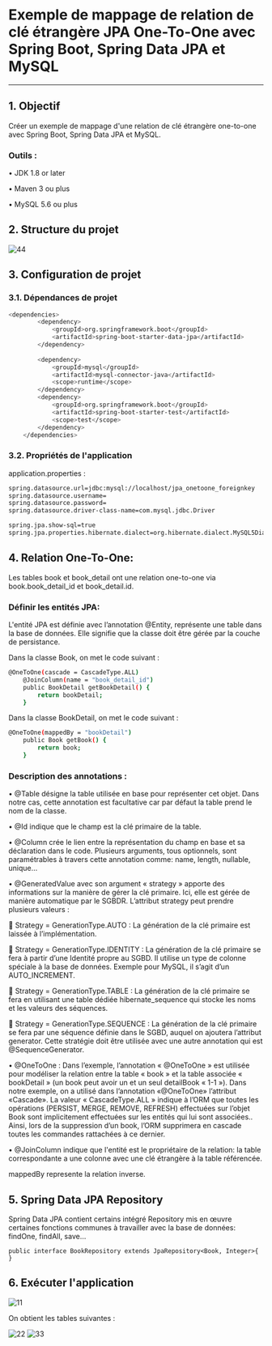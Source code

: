 
# Exemple de mappage de relation de clé étrangère JPA One-To-One avec Spring Boot, Spring Data JPA et MySQL
---
## 1.	Objectif

Créer un exemple de mappage d'une relation de clé étrangère one-to-one  avec Spring Boot, Spring Data JPA et MySQL.

### Outils :

•	JDK 1.8 or later

•	Maven 3 ou plus

•	MySQL 5.6 ou plus

## 2.	Structure du projet

![44](https://user-images.githubusercontent.com/28655112/41090331-ded9f8dc-6a3b-11e8-8d28-10c3b68ddf6d.PNG)

## 3.	Configuration de projet

### 3.1.	Dépendances de projet
```bash
<dependencies>
		<dependency>
			<groupId>org.springframework.boot</groupId>
			<artifactId>spring-boot-starter-data-jpa</artifactId>
		</dependency>
		
		<dependency>
			<groupId>mysql</groupId>
			<artifactId>mysql-connector-java</artifactId>
			<scope>runtime</scope>
		</dependency>
		<dependency>
			<groupId>org.springframework.boot</groupId>
			<artifactId>spring-boot-starter-test</artifactId>
			<scope>test</scope>
		</dependency>
	</dependencies>
```

### 3.2.	Propriétés de l'application

 application.properties :
 
 ```bash
spring.datasource.url=jdbc:mysql://localhost/jpa_onetoone_foreignkey
spring.datasource.username=
spring.datasource.password=
spring.datasource.driver-class-name=com.mysql.jdbc.Driver

spring.jpa.show-sql=true
spring.jpa.properties.hibernate.dialect=org.hibernate.dialect.MySQL5Dialect
```

## 4.	Relation One-To-One:

Les tables book et book_detail ont une relation one-to-one via book.book_detail_id et book_detail.id.
 
### Définir les entités JPA:

L'entité JPA est définie avec l’annotation @Entity, représente une table dans la base de données. Elle signifie que la classe doit être gérée par la couche de persistance.

Dans la classe Book, on met le code suivant :
```bash
@OneToOne(cascade = CascadeType.ALL)
    @JoinColumn(name = "book_detail_id")
    public BookDetail getBookDetail() {
        return bookDetail;
    }
 ```
Dans la classe BookDetail, on met le code suivant :
```bash
@OneToOne(mappedBy = "bookDetail")
    public Book getBook() {
        return book;
    }
 ```
### Description des annotations :

•	@Table désigne la table utilisée en base pour représenter cet objet. Dans notre cas, cette annotation est facultative car par défaut la table prend le nom de la classe.

•	@Id indique que le champ est la clé primaire de la table.

•	@Column crée le lien entre la représentation du champ en base et sa déclaration dans le code. Plusieurs arguments, tous optionnels, sont paramétrables à travers cette annotation comme: name, length, nullable, unique…

•	@GeneratedValue avec son argument « strategy » apporte des informations sur la manière de gérer la clé primaire. Ici, elle est gérée de manière automatique par le SGBDR. L’attribut strategy peut prendre plusieurs valeurs :

  	Strategy = GenerationType.AUTO : La génération de la clé primaire est laissée à l’implémentation.  
  
  	Strategy = GenerationType.IDENTITY : La génération de la clé primaire se fera à partir d’une Identité propre au SGBD. Il utilise un type de colonne spéciale à la base de données. Exemple pour MySQL, il s’agit d’un AUTO_INCREMENT.
  
  	Strategy = GenerationType.TABLE : La génération de la clé primaire se fera en utilisant une table dédiée hibernate_sequence qui stocke les noms et les valeurs des séquences.
  
  	Strategy = GenerationType.SEQUENCE : La génération de la clé primaire se fera par une séquence définie dans le SGBD, auquel on ajoutera l’attribut generator. Cette stratégie doit être utilisée avec une autre annotation qui est @SequenceGenerator.

•	@OneToOne : Dans l’exemple, l’annotation « @OneToOne » est utilisée pour modéliser la relation entre la table « book » et la table associée « bookDetail » (un book peut avoir un et un seul detailBook « 1-1 »).
Dans notre exemple, on  a utilisé dans l’annotation «@OneToOne»  l’attribut «Cascade». La valeur « CascadeType.ALL » indique à l’ORM que toutes les opérations (PERSIST, MERGE, REMOVE, REFRESH) effectuées sur l’objet Book sont implicitement effectuées sur les entités qui lui sont associées.. Ainsi, lors de la suppression d’un book, l’ORM supprimera en cascade toutes les commandes rattachées à ce dernier.

•	@JoinColumn indique que l'entité est le propriétaire de la relation: la table correspondante a une colonne avec une clé étrangère à la table référencée. 

mappedBy represente la relation inverse.

## 5.	 Spring Data JPA Repository

Spring Data JPA contient certains intégré Repository mis en œuvre certaines fonctions communes à travailler avec la base de données: findOne, findAll, save…

``` public interface BookRepository extends JpaRepository<Book, Integer>{ } ```

## 6.	Exécuter l'application

 ![11](https://user-images.githubusercontent.com/28655112/41090618-980280b8-6a3c-11e8-9842-cfc0ee9657ef.PNG)
 
On obtient les tables suivantes :
   
![22](https://user-images.githubusercontent.com/28655112/41090664-ad60f7dc-6a3c-11e8-959b-1c47be67fee4.PNG)
![33](https://user-images.githubusercontent.com/28655112/41090670-b1790148-6a3c-11e8-8905-a36655198aa4.PNG)
